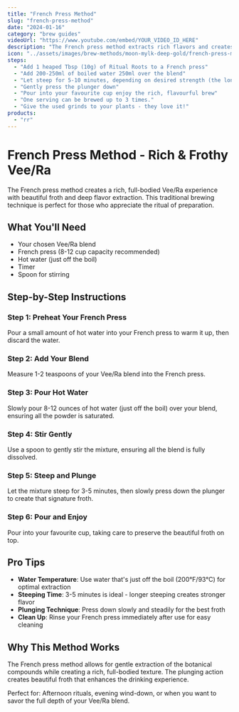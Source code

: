 ```yaml
---
title: "French Press Method"
slug: "french-press-method"
date: "2024-01-16"
category: "brew guides"
videoUrl: "https://www.youtube.com/embed/YOUR_VIDEO_ID_HERE"
description: "The French press method extracts rich flavors and creates beautiful froth for a concentrated, full-bodied experience. This method is ideal for those who appreciate the depth and complexity of their botanical blends."
icon: "../assets/images/brew-methods/moon-mylk-deep-gold/french-press-method-deep-gold.png"
steps:
  - "Add 1 heaped Tbsp (10g) of Ritual Roots to a French press"
  - "Add 200-250ml of boiled water 250ml over the blend"
  - "Let steep for 5-10 minutes, depending on desired strength (the longer the better!)"
  - "Gently press the plunger down"
  - "Pour into your favourite cup enjoy the rich, flavourful brew"
  - "One serving can be brewed up to 3 times."
  - "Give the used grinds to your plants - they love it!"
products:
  - "rr"
---
```


# French Press Method - Rich & Frothy Vee/Ra

The French press method creates a rich, full-bodied Vee/Ra experience with beautiful froth and deep flavor extraction. This traditional brewing technique is perfect for those who appreciate the ritual of preparation.

## What You'll Need

- Your chosen Vee/Ra blend
- French press (8-12 cup capacity recommended)
- Hot water (just off the boil)
- Timer
- Spoon for stirring

## Step-by-Step Instructions

### Step 1: Preheat Your French Press
Pour a small amount of hot water into your French press to warm it up, then discard the water.

### Step 2: Add Your Blend
Measure 1-2 teaspoons of your Vee/Ra blend into the French press.

### Step 3: Pour Hot Water
Slowly pour 8-12 ounces of hot water (just off the boil) over your blend, ensuring all the powder is saturated.

### Step 4: Stir Gently
Use a spoon to gently stir the mixture, ensuring all the blend is fully dissolved.

### Step 5: Steep and Plunge
Let the mixture steep for 3-5 minutes, then slowly press down the plunger to create that signature froth.

### Step 6: Pour and Enjoy
Pour into your favourite cup, taking care to preserve the beautiful froth on top.

## Pro Tips

- **Water Temperature**: Use water that's just off the boil (200°F/93°C) for optimal extraction
- **Steeping Time**: 3-5 minutes is ideal - longer steeping creates stronger flavor
- **Plunging Technique**: Press down slowly and steadily for the best froth
- **Clean Up**: Rinse your French press immediately after use for easy cleaning

## Why This Method Works

The French press method allows for gentle extraction of the botanical compounds while creating a rich, full-bodied texture. The plunging action creates beautiful froth that enhances the drinking experience.

Perfect for: Afternoon rituals, evening wind-down, or when you want to savor the full depth of your Vee/Ra blend.
